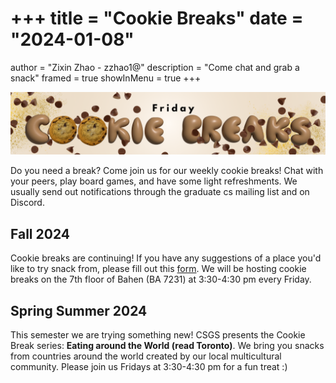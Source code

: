 +++
title = "Cookie Breaks"
date = "2024-01-08"
=======
author = "Zixin Zhao - zzhao1@"
description = "Come chat and grab a snack"
framed = true
showInMenu = true
+++

![Cookie Break banner](/static/img/cookie-break-banner.png)

Do you need a break? Come join us for our weekly cookie breaks! Chat with your peers, play board games, and have some light refreshments.
We usually send out notifications through the graduate cs mailing list and on Discord. 

## Fall 2024

Cookie breaks are continuing! If you have any suggestions of a place you'd like to try snack from, please fill out this [form](https://forms.gle/P41pYG12n4EUznba9). We will be hosting cookie breaks on the 7th floor of Bahen (BA 7231) at 3:30-4:30 pm every Friday. 


## Spring Summer 2024

This semester we are trying something new! CSGS presents the Cookie Break series: **Eating around the World (read Toronto)**. We bring you snacks from countries around the world created by our local multicultural community. Please join us Fridays at 3:30-4:30 pm for a fun treat :)

<!-- 
## Winter 2023

Cookie breaks are returning!! We will aim to have fruits available at every breaks for those who don't want something too sweet. Here is the tentative schedule:

| Date (Fridays)  | Snack                                                    | Time        | Room                                                               |
| --------------- | -------------------------------------------------------- | ----------- | ------------------------------------------------------------------ |
| Jan 19          | [COPS](https://www.eatcops.com/)                         | 2:30-3:30PM | [BA 2283](https://map.utoronto.ca/?id=1809#!ct/45469?m/494470)     |
| Jan 26          | [Hodo Kwaja](https://maps.app.goo.gl/a5NMFctq3oGhqfTa9)  | 2:30-3:30PM | [BA 2283](https://map.utoronto.ca/?id=1809#!ct/45469?m/494470)     |
| Feb 2           | TBD                                                      | 2:30-3:30PM | [BA 2283](https://map.utoronto.ca/?id=1809#!ct/45469?m/494470)     |
| Feb 9           | TBD                                                      | 2:30-3:30PM | [BA 2283](https://map.utoronto.ca/?id=1809#!ct/45469?m/494470)     |

If you have any suggestions please message the [Discord](https://discord.gg/qKWCNFvNBF) channel or send us an email :). 

## Fall 2023

We held cookie breaks on Fridays from 3:30 pm to 4:30 pm at in our club room (BA2283).

## Summer 2023

We currently don't have cookie breaks planned. Feel free to [fill out this form](https://docs.google.com/forms/d/e/1FAIpQLSd1Xy8iEal5JQpEGR-LFFPslHi2KUlj4ECTWEZrFflVnOMv0g/viewform) if you'd like them to resume for the summer.

## Winter 2023

Cookie breaks have returned! We're bringing coffee/tea, snacks and board games back on Fridays at 2-3PM in Bahen Centre. Please join us and invite your friends if you need a break! Exact times/rooms are subject to change.

| Date (Fridays)                                      | Time      | Room                                                               |
| --------------------------------------------------- | --------- | ------------------------------------------------------------------ |
| Apr 28                                              | 2-3PM     | [BA 5248](https://map.utoronto.ca/?id=1809#!ct/45469?m/494470)     |
| Apr 21                                              | 2-3PM     | [BA 5248](https://map.utoronto.ca/?id=1809#!ct/45469?m/494470)     |
| Apr 14                                              | 2-3PM     | [BA 5248](https://map.utoronto.ca/?id=1809#!ct/45469?m/494470)     |
| Apr 7                                               | 2-3PM     | [BA 7231](https://map.utoronto.ca/?id=1809#!ct/45469?m/494470)     |
| Mar 31                                              | 2-3PM     | [BA 7231](https://map.utoronto.ca/?id=1809#!ct/45469?m/494470)     |
| Mar 24 [(with movie night)](movie-night-mar2023.md) | **8-9PM** | [BA 7231](https://map.utoronto.ca/?id=1809#!ct/45469?m/494470)     |
| Mar 17                                              | 2-3PM     | [BA 7231](https://map.utoronto.ca/?id=1809#!ct/45469?m/494470)     |
| Mar 10                                              | 2-3PM     | [BA 7231](https://map.utoronto.ca/?id=1809#!ct/45469?m/494470)     |
| Mar 3                                               | 2-3PM     | [BA 7231](https://map.utoronto.ca/?id=1809#!ct/45469?m/494470)     |
| ~~Feb 24~~ (cancelled)                              | ~~2-3PM~~ | ~~[BA 7231](https://map.utoronto.ca/?id=1809#!ct/45469?m/494470)~~ |
| Feb 17                                              | 2-3PM     | [BA 7231](https://map.utoronto.ca/?id=1809#!ct/45469?m/494470)     |
| Feb 10                                              | 2-3PM     | [BA 7231](https://map.utoronto.ca/?id=1809#!ct/45469?m/494470)     |
| Feb 3                                               | 2-3PM     | [BA 7231](https://map.utoronto.ca/?id=1809#!ct/45469?m/494470)     |
| Jan 20                                              | 2-3PM     | [BA 7231](https://map.utoronto.ca/?id=1809#!ct/45469?m/494470)     |
| Jan 27                                              | 2-3PM     | [BA 7231](https://map.utoronto.ca/?id=1809#!ct/45469?m/494470)     |

### Fall 2022

We will host our regular Fall cookie breaks on the following Tuesdays.

| Date (Tuesdays) | Time   | Room                                                           |
| --------------- | ------ | -------------------------------------------------------------- |
| Dec 6, 2022     | 2:30PM | [SF 4302](https://map.utoronto.ca/?id=1809#!ct/45469?m/494481) |
| Nov 29, 2022    | 2:30PM | [BA 7231](https://map.utoronto.ca/?id=1809#!ct/45469?m/494470) |
| Nov 22, 2022    | 2:30PM | [BA 7231](https://map.utoronto.ca/?id=1809#!ct/45469?m/494470) |
| Nov 15, 2022    | 2:30PM | [BA 7231](https://map.utoronto.ca/?id=1809#!ct/45469?m/494470) |

-Balu

---

Want to (un)subscribe to/from the cookie breaks mailing list? [Click here.](https://forms.gle/F63nkemknYEFb8MD7)
 -->